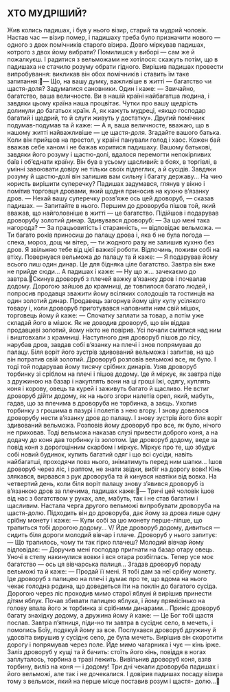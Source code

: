 ## ХТО МУДРІШИЙ?
Жив колись падишах, і був у нього візир, старий та мудрий чоловік. Настав час — візир помер, і падишаху треба було призначити нового — одного з двох помічників старого візира.
Довго міркував падишах, котрого з двох йому вибрати? Помилишся у виборі — сам же й пожалкуєш. І радитися з вельможами не хотілося: скажуть потім, що в падишаха не стачило розуму обрати гідного. Вирішив падишах провести випробування: викликав він обох помічників і ставить їм таке запитання:— Що, на вашу думку, важливіше в житті — багатство чи щастя-доля?
Задумалися сановники. Один і каже:
— Звичайно, багатство, ваша величносте. Ви в нашій країні найбагатша людина, і завдяки цьому країна наша процвітає. Чутки про вашу щедрість долинули до багатьох країн. А, як кажуть мудреці, «якщо господар багатий і щедрий, то й слуги живуть у достатку».
Другий помічник подумав-подумав та й каже:
— А я, ваша величносте, вважаю, що в нашому житті найважливіше — це щастя-доля. Згадайте вашого батька. Коли він прийшов на престол, у країні панували голод і хаос. Кожен бай вважав себе ханом і не бажав коритися падишаху. Вашому батькові, завдяки його розуму і щастю-долі, вдалося перемогти непокірливих баїв і об’єднати країну. Він був в усьому щасливий: в боях, в торгівлі, в умінні завоювати довіру не тільки своїх підлеглих, а й сусідів. Завдяки розуму й щастю-долі він залишив вам сильну і багату державу...
На чию користь вирішити суперечку? Падишах задумався, глянув у вікно і помітив торговця дровами, який щодня приносив на кухню в’язанку дров.
— Нехай вашу суперечку розв’яже ось цей дроворуб, — сказав падишах. — Запитайте в нього.
Першим до дроворуба пішов той, який вважав, що найголовніше в житті — це багатство. Підійшов і подарував дроворубу золотий динар.
Здивувався дроворуб:
— За що мені така нагорода?
— За працьовитість і старанність, — відповідає вельможа. — Ти багато років приносиш до палацу дрова і, яка б не була погода — спека, мороз, дощ чи вітер, — ти жодного разу не залишив кухню без дров. Я звільняю тебе від цієї важкої роботи. Відпочинь, поживи собі на втіху.
Повернувся вельможа до палацу та й каже:
— Я подарував йому всього лиш один динар. Це для бідняка ціле багатство. Завтра він вже не прийде сюди...
А падишах і каже:
— Ну що ж... зачекаємо до завтра.Скинув дроворуб з плечей важку в’язанку дров і почвалав додому. Дорогою зайшов до крамниці, де товпилося багато людей, і попросив продавця зважити йому всіляких солодощів та гостинців на один золотий динар.
Продавець загорнув йому цілу купу усілякого товару і, коли дроворуб приготувався наповнити ним свій мішок, торговець йому й каже:
— Спочатку заплати за товар, а потім уже складай його в мішок.
Як не доводив дроворуб, що він віддав продавцеві золотий, йому ніхто не повірив. Усі почали сміятися над ним і виштовхали з крамниці.
Наступного дня дроворуб пішов до лісу, нарубав дров, завдав собі в’язанку на плечі і знов попрямував до палацу. Біля воріт його зустрів здивований вельможа і запитав, на що він потратив свій золотий. Дроворуб розповів вельможі все, як було. І тоді той подарував йому тисячу срібних динарів.
Узяв дроворуб торбинку зі сріблом на плечі і пішов додому. Іде й міркує, як завтра піде з дружиною на базар і накуплять вони на ці гроші їжі, одягу, куплять коня і корову, овець та курей і заживуть багато й щасливо.
Не встиг дроворуб дійти додому, як на нього згори налетів орел, який, мабуть, гадав, що за плечима в дроворуба не торбинка, а заєць. Ухопив торбинку з грошима в пазурі і полетів з нею вгору.
І знову довелося дроворубу нести в’язанку дров до палацу. І знову зустрів його біля воріт здивований вельможа. Розповів йому дроворуб про все, як було, нічого не приховав. Тоді вельможа наказав слузі привести доброго коня, а на додачу до коня дав торбинку із золотом.
Іде дроворуб додому, веде за повід коня з дорогоцінним скарбом і міркує. Міркує про те, що збудує собі новий будинок, купить багатий одяг і що всі сусіди, навіть найбагатші, проходячи повз нього, зніматимуть перед ним шапки...
Ішов дроворуб через ліс, і раптом, не знати звідки, вибіг на дорогу вовк! Кінь злякався, вирвався з рук дроворуба та й кинувся навтіки від вовка.
На четвертий день, коли біля воріт палацу знову з’явився дроворуб із в’язанкою дров за плечима, падишах каже:— Тричі цей чоловік ішов від нас з багатством у руках, але, мабуть, так і не став багатим і щасливим.
Настала черга другого вельможі випробувати дроворуба на щастя-долю. Підходить він до дроворуба, дає йому за дрова лише одну срібну монету і каже:
— Купи собі за цю монету перше-ліпше, що трапиться тобі дорогою додому...
V/
Йде дроворуб додому, дивиться — сидить біля дороги молодий вівчар і плаче. Дроворуб у нього запитує:
— Що трапилось, чому ти так гірко плачеш?
Молодий вівчар йому відповідає:
— Доручив мені господар пригнати на базар отару овець. Уночі в степу накинулися вовки і вся отара розбіглась. Тепер усе моє багатство — ось ця вівчарська палиця...
Згадав дроворуб пораду вельможі та й каже:
— Продай її мені. Я тобі дам за неї срібну монету.
Іде дроворуб з палицею на плечі і думає про те, що вдома на нього чекає голодна родина, що доведеться іти на поклін до багатого сусіда.
Дорогою через ліс проходив мимо старої яблуні й вирішив принести дітям яблук. Почав збивати палицею яблука, і йому прямісінько на голову впала його ж торбинка зі срібними динарами...
Приніс дроворуб багату знахідку додому, а дружина йому й каже:
— Це Бог тобі щастя послав. Завтра п’ятниця, піди-но ти завтра в сусіднє село, в мечеть, і помолись Боїу, подякуй йому за все.
Послухався дроворуб дружину й удосвіта вирушив у сусіднє село, де була мечеть. Вирішив він скоротити дорогу і попрямував через поле. Йде мимо чагарника і чує — кінь ірже. Заліз дроворуб у кущі та й бачить: стоїть його кінь, повіддя в ногах заплуталось, торбина в траві лежить. Вивільнив дроворуб коня, взяв торбину, виліз на коня — і додому!
Три дні чекали дроворуба падишах і його вельможі, але так і не дочекалися. І довірив падишах посаду візира тому з вельмож, який на перше місце поставив розум і щастя- долю...
